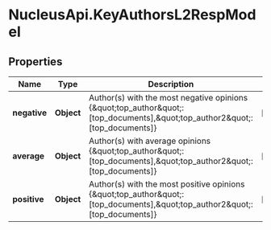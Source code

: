 # NucleusApi.KeyAuthorsL2RespModel

## Properties
Name | Type | Description | Notes
------------ | ------------- | ------------- | -------------
**negative** | **Object** | Author(s) with the most negative opinions {\&quot;top_author\&quot;:[top_documents],\&quot;top_author2\&quot;:[top_documents]} | [optional] 
**average** | **Object** | Author(s) with average opinions {\&quot;top_author\&quot;:[top_documents],\&quot;top_author2\&quot;:[top_documents]} | [optional] 
**positive** | **Object** | Author(s) with the most positive opinions {\&quot;top_author\&quot;:[top_documents],\&quot;top_author2\&quot;:[top_documents]} | [optional] 


